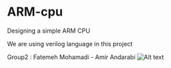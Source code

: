 # ARM-cpu

Designing a simple ARM CPU 

We are using verilog language in this project

Group2 : Fatemeh Mohamadi - Amir Andarabi
![Alt text](\Desktop\SE\1.jpg?raw=true "BOOK")


